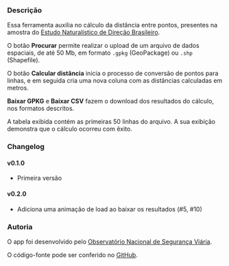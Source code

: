 ### Descrição
Essa ferramenta auxilia no cálculo da distância entre pontos, presentes na amostra do [Estudo Naturalístico de Direção Brasileiro](http://www.tecnologia.ufpr.br/portal/ceppur/estudo-naturalistico-de-direcao-brasileiro/).

O botão **Procurar** permite realizar o upload de um arquivo de dados espaciais, de até 50 Mb, em formato `.gpkg` (GeoPackage) ou `.shp` (Shapefile).

O botão **Calcular distância** inicia o processo de conversão de pontos para linhas, e em seguida cria uma nova coluna com as distâncias calculadas em metros.

**Baixar GPKG** e **Baixar CSV** fazem o download dos resultados do cálculo, nos formatos descritos.

A tabela exibida contém as primeiras 50 linhas do arquivo. A sua exibição demonstra que o cálculo ocorreu com êxito.

### Changelog

#### v0.1.0

- Primeira versão

#### v0.2.0

- Adiciona uma animação de load ao baixar os resultados (#5, #10)

### Autoria
O app foi desenvolvido pelo [Observatório Nacional de Segurança Viária](https://www.onsv.org.br/).

O código-fonte pode ser conferido no [GitHub](https://github.com/ONSV/dist-app).